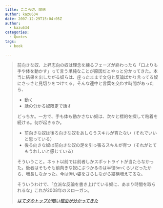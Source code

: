 ```yaml
---
title: ここら辺、同感
author: kazu634
date: 2007-12-29T15:04:05Z
author:
  - kazu634
categories:
  - Quotes
tags:
  - book

---
```

<div class="section">
<blockquote title="はてダのトップが暗い理由が分かってきた" cite="http://anond.hatelabo.jp/20071229092111">
<p>
      前向きな奴、上昇志向の奴は理念を練るフェーズが終わったら「口よりも手や体を動かす」って言う単純なことが原因だとやっと分かってきた。本当に結果を出したがる奴らは、座ったままで文句と反論ばかり言ってる奴にさっさと見切りをつけてる。そんな連中と言葉を交わす時間があったら、
</p>
    
<ul>
<li>
        動く
</li>
<li>
        話の分かる奴限定で話す
</li>
</ul>
    
<p>
      どっちか。一方で、手も体も動かさない奴は、次々と標的を探して粘着を続ける。何が起きるか。
</p>
    
<ul>
<li>
        前向きな奴は後ろ向きな奴をあしらうスキルが育たない（それでいいと思っている）
</li>
<li>
        後ろ向きな奴は前向きな奴の足を引っ張るスキルが育つ（それがとてもうれしいと感じている）
</li>
</ul>
    
<p>
      そういうこと。ネット以前では前者しかスポットライトが当たらなかった。後者はそもそも前向きな奴にぶつかるのは半径5mくらいだったから、増長しなかった。今は汚い姿をさらしながら結構増えてるな。
</p>
    
<p>
      そういうわけで、「立派な反論を書き上げている奴に、あまり時間を取られるな」これが2008年のスローガン。
</p>
    
<p>
<cite><a href="http://anond.hatelabo.jp/20071229092111" onclick="__gaTracker('send', 'event', 'outbound-article', 'http://anond.hatelabo.jp/20071229092111', 'はてダのトップが暗い理由が分かってきた');" target="_blank">はてダのトップが暗い理由が分かってきた</a></cite>
</p>
</blockquote>
</div>
